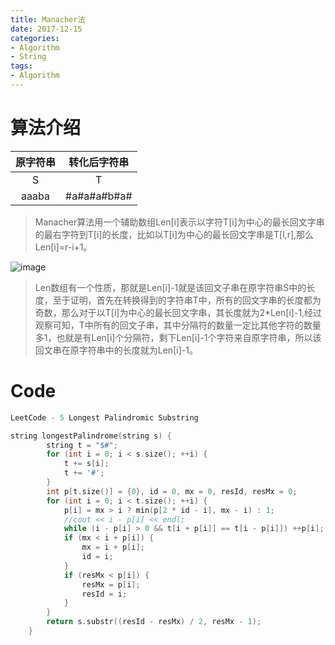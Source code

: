 ```yaml
---
title: Manacher法
date: 2017-12-15
categories:
- Algorithm
- String
tags: 
- Algorithm
---
```


# 算法介绍

| 原字符串 | 转化后字符串 |
| :------: | :----------: |
| S        | T            |
| aaaba    | #a#a#a#b#a#  |
<!-- more -->
> Manacher算法用一个辅助数组Len[i]表示以字符T[i]为中心的最长回文字串的最右字符到T[i]的长度，比如以T[i]为中心的最长回文字串是T[l,r],那么Len[i]=r-i+1。

![image](http://img.blog.csdn.net/20141221160159348)

> Len数组有一个性质，那就是Len[i]-1就是该回文子串在原字符串S中的长度，至于证明，首先在转换得到的字符串T中，所有的回文字串的长度都为奇数，那么对于以T[i]为中心的最长回文字串，其长度就为2*Len[i]-1,经过观察可知，T中所有的回文子串，其中分隔符的数量一定比其他字符的数量多1，也就是有Len[i]个分隔符，剩下Len[i]-1个字符来自原字符串，所以该回文串在原字符串中的长度就为Len[i]-1。



# Code
```c++
LeetCode - 5 Longest Palindromic Substring

string longestPalindrome(string s) {
        string t = "$#";
        for (int i = 0; i < s.size(); ++i) {
            t += s[i];
            t += '#';
        }
        int p[t.size()] = {0}, id = 0, mx = 0, resId, resMx = 0;
        for (int i = 0; i < t.size(); ++i) {
            p[i] = mx > i ? min(p[2 * id - i], mx - i) : 1;
            //cout << i - p[i] << endl;
            while (i - p[i] > 0 && t[i + p[i]] == t[i - p[i]]) ++p[i];
            if (mx < i + p[i]) {
                mx = i + p[i];
                id = i;
            }
            if (resMx < p[i]) {
                resMx = p[i];
                resId = i;
            }
        }
        return s.substr((resId - resMx) / 2, resMx - 1);
    }
```